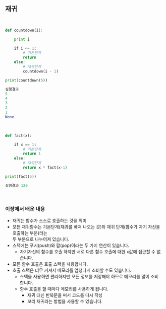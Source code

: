## 재귀

</br>

```python
def countdown(i):

    print i

    if i <= 1:
        # 기본단계
        return
    else:
        # 재귀단계
        countdown(i - 1)

print(countdown(5))

실행결과
5
4
3
2
1
None
```

</br>

```python
def fact(x):

    if x == 1:
        # 기본단계
        return 1
    else:
        # 재귀단계
        return x * fact(x-1)

print(fact(5))

실행결과 120
```

</br>

### 이장에서 배운 내용

* 재귀는 함수가 스스로 호출하는 것을 의미
* 모든 재귀함수는 기본단계(재귀를 빠져 나오는 곳)와 재귀 단계(함수가 자기 자신을 호출하는 부분)라는 </br>두 부분으로 나누어져 있습니다.
* 스택에는 푸시(push)와 팝(pop)이라는 두 가지 연산이 있습니다.
    * 자기자신의 함수를 호출 하지만 서로 다른 함수 호출에 대한 x값에 접근할 수 없습니다.
* 모든 함수 호출은 호출 스택을 사용합니다.
* 호출 스택은 너무 커져서 메모리를 엄청나게 소비할 수도 있습니다.
    * 스택을 사용하면 편리하지만 모든 정보를 저장해야 하므로 메모리를 많이 소비합니다.
    * 함수 호출을 할 때마다 메모리를 사용하게 됩니다.
        * 재귀 대신 반복문을 써서 코드를 다시 작성
        * 꼬리 재귀라는 방법을 사용할 수 있습니다.


